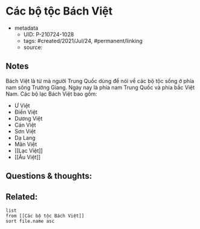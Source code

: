 # Các bộ tộc Bách Việt

- metadata
	- UID: P-210724-1028
	- tags: #created/2021/Jul/24, #permanent/linking
	- source: 

## Notes
Bách Việt là từ mà người Trung Quốc dùng để nói về các bộ tộc sống ở phía nam sông Trường Giang. Ngày nay là phía nam Trung Quốc và phía bắc Việt Nam.
Các bộ lạc Bách Việt bao gồm:
- Ư Việt
- Điền Việt
- Dương Việt
- Cán Việt
- Sơn Việt
- Dạ Lang
- Mân Việt
- [[Lạc Việt]]
- [[Âu Việt]]

## Questions & thoughts:

## Related:
```dataview
list
from [[Các bộ tộc Bách Việt]]
sort file.name asc
```
